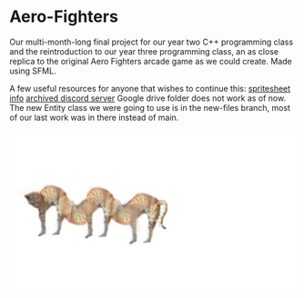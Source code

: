 # Aero-Fighters
Our multi-month-long final project for our year two C++ programming class
and the reintroduction to our year three programming class, 
an as close replica to the original Aero Fighters arcade game as we could create.
Made using SFML.

A few useful resources for anyone that wishes to continue this:
[spritesheet info](https://docs.google.com/spreadsheets/d/1S6oiYW31RMlV090vTEgLhkFIjzwHSgbqcVWCdjcCovY/edit?gid=0#gid=0)
[archived discord server](https://discord.com/invite/gxx6pvyVTS)
Google drive folder does not work as of now.
The new Entity class we were going to use is in the new-files branch, most of our last work was in there instead of main.

![inchcat](inchcat.png)
